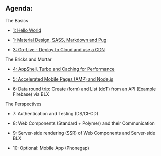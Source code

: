 ## Agenda:


The Basics

- [1: Hello World](./1-helloWorld/)

- [1: Material Design, SASS, Markdown and Pug](./2-theBasics/)

- [3: Go-Live - Deploy to Cloud and use a CDN](./3-goLive/)

The Bricks and Mortar

- [4: AppShell, Turbo and Caching for Performance](./4-appShell/)

- [5: Accelerated Mobile Pages (AMP) and Node.js](./5-amp/)

- 6: Data round trip: Create (form) and List (doT) from an API (Example Firebase) via BLX

The Perspectives

- 7: Authentication and Testing (DS/CI-CD)

- 8: Web Components (Standard + Polymer) and their Communication

- 9: Server-side rendering (SSR) of Web Components and Server-side BLX

- 10: Optional: Mobile App (Phonegap)


